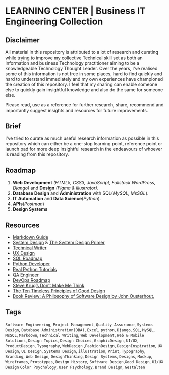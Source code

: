 # LEARNING CENTER | Business IT Engineering Collection

## Disclaimer

All material in this repository is attributed to a lot of research and curating while trying to improve my collective Technical skill set as both an Information and business Technology practitioner aiming to be a knowledgeable Technology Thought Leader.
Over the years, I've realised some of this information is not free in some places, hard to find quickly and hard to understand immediately and my own experiences have championed the creation of this repository.
I feel that my sharing can enable someone else to quickly gain insightful knowledge and also do the same for someone else.

Please read, use as a reference for further research, share, recommend and importantly suggest insights and resources for future improvements.

## Brief

I've tried to curate as much useful research information as possible in this repository which can either be a one-stop learning point, reference point or launch pad for more deep insightful research in the endeavours of whoever is reading from this repository.

## Roadmap

1. **Web Development** _(HTML5, CSS3, JavaScript, Fullstack WordPress, Django)_ and **Design** _(Figma & illustrator)_.
2. **Database Design** and **Administration** with SQL(_MySQL, MsSQL_).
3. **IT Automation** and **Data Science**(_Python_).
4. **APIs**(_Postman_)
5. **Design Systems**

## Resources

* [Markdown Guide](https://www.markdownguide.org/)
* [System Design](https://roadmap.sh/system-design) & [The System Design Primer](https://github.com/donnemartin/system-design-primer#how-to-approach-a-system-design-interview-question)
* [Technical Writer](https://roadmap.sh/technical-writer)
* [UX Design](https://roadmap.sh/ux-design)
* [SQL Roadmap](https://roadmap.sh/sql)
* [Python Developer](https://roadmap.sh/python)
* [Real Python Tutorials](https://realpython.com/)
* [QA Engineer](https://roadmap.sh/qa)
* [DevOps Roadmap](https://roadmap.sh/devops)
* [Steve Krug’s Don’t Make Me Think](https://github.com/intellusug/designstudio/blob/main/resources/Don%E2%80%99t%20Make%20Me%20Think%20by%20Steve%20Krug.pdf)
* [The Ten Timeless Principles of Good Design](https://github.com/intellusug/designstudio/blob/main/resources/10PrinciplesofGoodDesign%20By%20Dieter%20Rams.pdf)
* [Book Review: A Philosophy of Software Design by John Ousterhout.](https://medium.com/@piusnmuhumuza/book-review-a-philosophy-of-software-design-by-john-ousterhout-dad8a3dbc6ea)

## Tags

``Software Engineering``, ``Project Management``, ``Quality Assurance``, ``Systems Design``, ``Database Administration(DBA)``, ``Excel``, ``python``, ``Django``, ``SQL``, ``MySQL``, ``MsSQL``, ``Markdown``, ``Technical Writing``, ``Web Development``, ``Web & Mobile Solutions``, ``Design Topics``, ``Design Choices``, ``GraphicDesign``, ``UI/UX``, ``ProductDesign``, ``Typography``, ``WebDesign`` ,``FashionDesign``, ``DesignInspiration``, ``UX Design``, ``UI Design``, ``Systems Design``, ``illustration``, ``Print``, ``Typography``, ``Branding``, ``Web Design``,
``DesignThinking``, ``Design Systems``, ``Designs``, ``Mockup``, ``Wireframes``, ``Prototypes``, ``Design History``, ``Software Design``,``Good Design``, `UI/UX Design`
``Color Psychology``, ``User Psychology``, ``Brand Design``, ``Gestalten``


